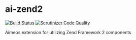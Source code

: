 ai-zend2
========
[![Build Status](https://travis-ci.org/aimeos/ai-zend2.png?branch=master)](https://travis-ci.org/aimeos/ai-zend2)
[![Scrutinizer Code Quality](https://scrutinizer-ci.com/g/aimeos/ai-zend2/badges/quality-score.png?b=master)](https://scrutinizer-ci.com/g/aimeos/ai-zend2/?branch=master)

Aimeos extension for utilizing Zend Framework 2 components
